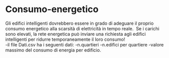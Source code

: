 # Consumo-energetico
Gli edifici intelligenti dovrebbero essere in grado di adeguare il proprio consumo energetico alla scarsità di elettricità in tempo reale. 
Se i carichi sono elevati, la rete energetica può inviare una richiesta agli edifici intelligenti per ridurre temporaneamente il loro consumo!                                              
 -il file Dati.csv ha i seguenti dati:
   -n.quartieri
   -n.edifici per quartiere
   -valore massimo del consumo di energia per edificio.
